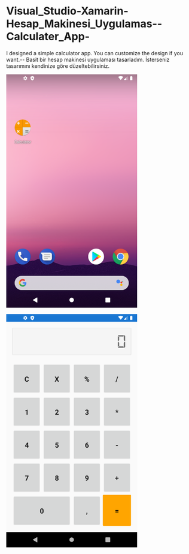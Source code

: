 # Visual_Studio-Xamarin-Hesap_Makinesi_Uygulamas--Calculater_App-
I designed a simple calculator app. You can customize the design if you want.-- Basit bir hesap makinesi uygulaması tasarladım. İsterseniz tasarımını kendinize göre düzeltebilirsiniz.



<img
  src="/images/app_icon.png"
  alt="Alt text"
  title="App_icon"
  style="display: inline-block; margin: 0 auto; width: 350px">  

<img
  src="/images/calculater.png"
  alt="Alt text"
  title="Calculator"
  style="display: inline-block; margin: 0 auto; width: 350px">
